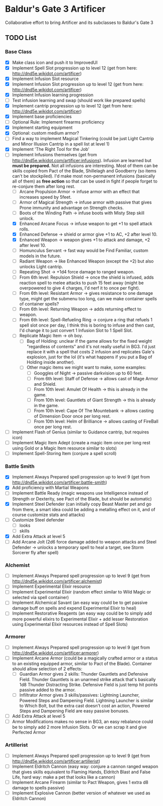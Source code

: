 # Baldur's Gate 3 Artificer
Collaborative effort to bring Artificer and its subclasses to Baldur's Gate 3

## TODO List
### Base Class
- [x] Make class icon and push it to ImprovedUI
- [x] Implement Spell Slot progression up to level 12 (get from here: http://dnd5e.wikidot.com/artificer)
- [x] Implement Infusion Slot resource
- [x] Implement Infusion Slot progression up to level 12 (get from here: http://dnd5e.wikidot.com/artificer)
- [x] Implement Infusion learning progression
- [ ] Test infusion learning and swap (should work like prepared spells)
- [x] Implement cantrip progression up to level 12 (get from here: http://dnd5e.wikidot.com/artificer)
- [x] Implement base proficiencies
- [ ] Optional Rule: Implement firearms proficiency
- [x] Implement starting equipment
- [x] Optional: custom medium armor?
- [ ] Find a way to implement Magical Tinkering (could be just Light Cantrip and Minor Illusion Cantrip in a spell list at level 1)
- [x] Implement 'The Right Tool for the Job'
- [ ] Implement Infusions themselves (get from http://dnd5e.wikidot.com/artificer:infusions). Infusion are learned but **must be prepared.** Not all infusions are interesting. Most of them can be skills copied from Pact of the Blade, Shillelagh and Goodberry (so items can't be stockpiled). I'd make most non-permanent infusions (basically all of them) as **free action** so that can be used in fight if people forget to re-conjure them after long rest.
  - [ ] Arcane Propulsion Armor -> infuse armor with an effect that increases speed by 5feet.
  - [ ] Armor of Magical Strength -> infuse armor with passive that gives Prone immunity and advantage on Strength checks.
  - [ ] Boots of the Winding Path -> infuse boots with Misty Step skill unlock.
  - [x] Enhanced Arcane Focus -> infuse weapon to get +1 to spell attack rolls.
  - [x] Enhanced Defense -> shield or armor give +1 to AC, +2 after level 10.
  - [x] Enhanced Weapon -> weapon gives +1 to attack and damage, +2 after level 10.
  - [ ] Homunculus Servant -> fast way would be Find Familiar, custom models in the future.
  - [ ] Radiant Weapon -> like Enhanced Weapon (except the +2) but also unlocks Light cantrip.
  - [ ] Repeating Shot -> +1d4 force damage to ranged weapon.
  - [ ] From 6th level: Repulsion Shield -> once the shield is infused, adds reaction spell to melee attacks to push 15 feet away (might be overpowered to give 4 charges, I'd nerf it to once per fight).
  - [ ] From 6th level: Resistant Armor -> gives resistance to one damage type, might get the submenu too long, can we make container spells of container spells?
  - [ ] From 6th level: Returning Weapon -> adds returning effect to weapon.
  - [ ] From 6th level: Spell-Refueling Ring -> conjure a ring that refuels 1 spell slot once per day, I think this is boring to infuse and then cast, I'd change it to just convert 1 Infusion Slot to 1 Spell Slot. 
  - [ ] Replicate Magic Item -> oh boy.
    - [ ] Bag of Holding: unclear if the game allows for the fixed weight "regardless of contents" and it's not really useful in BG3. I'd just replace it with a spell that costs 2 infusion and replicates Gale's explosion, just for the lol (it's what happens if you put a Bag of Holding inside another).
    - [ ] Other magic items we might want to make, some examples:
      - [ ] Googgles of Night -> passive darkvision up to 60 feet.
      - [ ] From 6th level: Staff of Defense -> allows cast of Mage Armor and Shield.
      - [ ] From 10th level: Amulet Of Health -> this is already in the game.
      - [ ] From 10th level: Gauntlets of Giant Strength -> this is already in the game.
      - [ ] From 10th level: Cape Of The Mountebank -> allows casting of Dimension Door once per long rest.
      - [ ] From 10th level: Helm of Brilliance -> allows casting of FireBall once per long rest.
- [ ] Implement Flash of Genius (similar to Guidance cantrip, but requires icon)
- [ ] Implement Magic Item Adept (create a magic item once per long rest using Gold or a Magic Item resource similar to slots)
- [ ] Implement Spell-Storing Item (conjure a spell scroll)

### Battle Smith
- [x] Implement Always Prepared spell progression up to level 9 (get from http://dnd5e.wikidot.com/artificer:battle-smith)
- [x] Add proficiency with Martial Weapons
- [ ] Implement Battle Ready (magic weapons use Intelligence instead of Strength or Dexterity, see Pact of the Blade, but should be automatic)
- [x] Implement Steel Defender (can initially copy Beast Master pet and go from there, a smart idea could be adding a metalling effect on it, and of course customize stats and attacks)
- [ ] Customize Steel defender
  - [ ] looks
  - [ ] skills
- [x] Add Extra Attack at level 5
- [ ] Add Arcane Jolt (2d6 force damage added to weapon attacks and Steel Defender -> unlocks a temporary spell to heal a target, see Storm Sorcerer fly after spell)

### Alchemist 
- [ ] Implement Always Prepared spell progression up to level 9 (get from http://dnd5e.wikidot.com/artificer:alchemist)
- [ ] Implement Experimental Elixir resource
- [ ] Implement Experimental Elixir (random effect similar to Wild Magic or selected via spell container)
- [ ] Implement Alchemical Savant (an easy way could be to get passive damage buff on spells and expend Experimental Elixir to heal)
- [ ] Implement Restorative Reagents (an easy way could be to simply add more powerful elixirs to Experimental Elixir + add lesser Restoration using Experimental Elixir resources instead of Spell Slots)

### Armorer 
- [ ] Implement Always Prepared spell progression up to level 9 (get from http://dnd5e.wikidot.com/artificer:armorer)
- [ ] Implement Arcane Armor (could be a magically crafted armor or a status to an existing equipped armor, similar to Pact of the Blade). Container should allow selection of 2 effects:
  - [ ] Guardian Armor gives 2 skills: Thunder Gauntlets and Defensive Field. Thunder Gauntlets is an unarmed strike attack that's basically 1d8 Thunder Distracting Strike. Defensive Field is just temp hit points passive added to the armor. 
  - [ ] Infiltrator Armor gives 3 skills/passives: Lightning Launcher, Powered Steps and Dampening Field. Lightning Launcher is similar to Which Bolt, but the extra cast doesn't cost an action, Powered Steps and Dampening Field are easy passive bonuses.
- [ ] Add Extra Attack at level 5
- [ ] Armor Modifications makes no sense in BG3, an easy rebalance could be to simply add 2 more Infusion Slots. Or we can scrap it and give Perfected Armor

### Artillerist 
- [ ] Implement Always Prepared spell progression up to level 9 (get from http://dnd5e.wikidot.com/artificer:artillerist)
- [ ] Implement Eldritch Cannon (easy way: conjure a cannon ranged weapon that gives skills equivalent to Flaming Hands, Eldritch Blast and False Life, hard way: make a pet that looks like a cannon)
- [ ] Implement Arcane Firearm (similar to Pact Weapon, gives 1 extra d8 damage to spells passive)
- [ ] Implement Explosive Cannon (better version of whatever we used as Eldritch Cannon)
